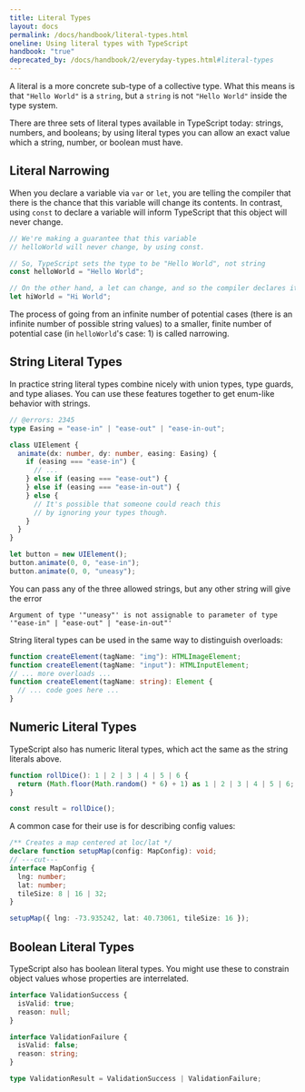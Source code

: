 ```yaml
---
title: Literal Types
layout: docs
permalink: /docs/handbook/literal-types.html
oneline: Using literal types with TypeScript
handbook: "true"
deprecated_by: /docs/handbook/2/everyday-types.html#literal-types
---
```


A literal is a more concrete sub-type of a collective type.
What this means is that `"Hello World"` is a `string`, but a `string` is not `"Hello World"` inside the type system.

There are three sets of literal types available in TypeScript today: strings, numbers, and booleans; by using literal types you can allow an exact value which a string, number, or boolean must have.

## Literal Narrowing

When you declare a variable via `var` or `let`, you are telling the compiler that there is the chance that this variable will change its contents.
In contrast, using `const` to declare a variable will inform TypeScript that this object will never change.

```ts 
// We're making a guarantee that this variable
// helloWorld will never change, by using const.

// So, TypeScript sets the type to be "Hello World", not string
const helloWorld = "Hello World";

// On the other hand, a let can change, and so the compiler declares it a string
let hiWorld = "Hi World";
```

The process of going from an infinite number of potential cases (there is an infinite number of possible string values) to a smaller, finite number of potential case (in `helloWorld`'s case: 1) is called narrowing.

## String Literal Types

In practice string literal types combine nicely with union types, type guards, and type aliases.
You can use these features together to get enum-like behavior with strings.

```ts twoslash
// @errors: 2345
type Easing = "ease-in" | "ease-out" | "ease-in-out";

class UIElement {
  animate(dx: number, dy: number, easing: Easing) {
    if (easing === "ease-in") {
      // ...
    } else if (easing === "ease-out") {
    } else if (easing === "ease-in-out") {
    } else {
      // It's possible that someone could reach this
      // by ignoring your types though.
    }
  }
}

let button = new UIElement();
button.animate(0, 0, "ease-in");
button.animate(0, 0, "uneasy");
```

You can pass any of the three allowed strings, but any other string will give the error

```
Argument of type '"uneasy"' is not assignable to parameter of type '"ease-in" | "ease-out" | "ease-in-out"'
```

String literal types can be used in the same way to distinguish overloads:

```ts
function createElement(tagName: "img"): HTMLImageElement;
function createElement(tagName: "input"): HTMLInputElement;
// ... more overloads ...
function createElement(tagName: string): Element {
  // ... code goes here ...
}
```

## Numeric Literal Types

TypeScript also has numeric literal types, which act the same as the string literals above.

```ts 
function rollDice(): 1 | 2 | 3 | 4 | 5 | 6 {
  return (Math.floor(Math.random() * 6) + 1) as 1 | 2 | 3 | 4 | 5 | 6;
}

const result = rollDice();
```

A common case for their use is for describing config values:

```ts twoslash
/** Creates a map centered at loc/lat */
declare function setupMap(config: MapConfig): void;
// ---cut---
interface MapConfig {
  lng: number;
  lat: number;
  tileSize: 8 | 16 | 32;
}

setupMap({ lng: -73.935242, lat: 40.73061, tileSize: 16 });
```

## Boolean Literal Types

TypeScript also has boolean literal types. You might use these to constrain object values whose properties are interrelated.

```ts 
interface ValidationSuccess {
  isValid: true;
  reason: null;
}

interface ValidationFailure {
  isValid: false;
  reason: string;
}

type ValidationResult = ValidationSuccess | ValidationFailure;
```

